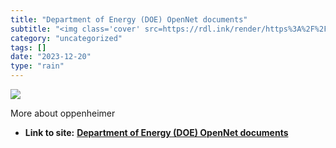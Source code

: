 ```yaml
---
title: "Department of Energy (DOE) OpenNet documents"
subtitle: "<img class='cover' src=https://rdl.ink/render/https%3A%2F%2Fwww.osti.gov%2Fopennet%2Fhearing>"
category: "uncategorized"
tags: []
date: "2023-12-20"
type: "rain"
---
```

<img class="cover" src=https://rdl.ink/render/https%3A%2F%2Fwww.osti.gov%2Fopennet%2Fhearing>

More about oppenheimer
* **Link to site:** **[Department of Energy (DOE) OpenNet documents](https://www.osti.gov/opennet/hearing)**